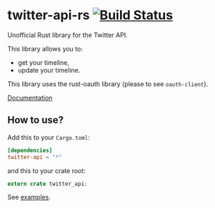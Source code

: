 # twitter-api-rs [![Build Status](https://travis-ci.org/Pyons/twitter-api-rs.svg?branch=master)](https://github.com/Pyons/twitter-api-rs)

Unofficial Rust library for the Twitter API.

This library allows you to:

*   get your timeline,
*   update your timeline.

This library uses the rust-oauth library (please to see ```oauth-client```).

[Documentation](https://gifnksm.github.io/twitter-api-rs)

## How to use?

Add this to your `Cargo.toml`:

```toml
[dependencies]
twitter-api = "*"
```

and this to your crate root:

```rust
extern crate twitter_api;
```

See [examples](./examples).
